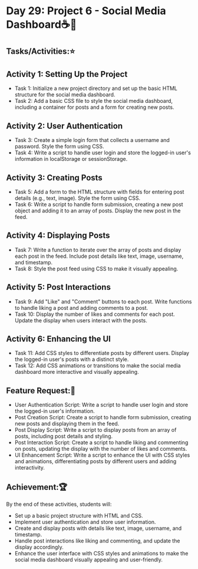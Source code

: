 # Day 29: Project 6 - Social Media Dashboard☕🚀
## Tasks/Activities:⭐
## Activity 1: Setting Up the Project

- Task 1: Initialize a new project directory and set up the basic HTML structure for the social media dashboard.
- Task 2: Add a basic CSS file to style the social media dashboard, including a container for posts and a form for creating new posts.
## Activity 2: User Authentication

- Task 3: Create a simple login form that collects a username and password. Style the form using CSS.
- Task 4: Write a script to handle user login and store the logged-in user's information in localStorage or sessionStorage.
## Activity 3: Creating Posts

- Task 5: Add a form to the HTML structure with fields for entering post details (e.g., text, image). Style the form using CSS.
- Task 6: Write a script to handle form submission, creating a new post object and adding it to an array of posts. Display the new post in the feed.
## Activity 4: Displaying Posts

- Task 7: Write a function to iterate over the array of posts and display each post in the feed. Include post details like text, image, username, and timestamp.
- Task 8: Style the post feed using CSS to make it visually appealing.
## Activity 5: Post Interactions

- Task 9: Add "Like" and "Comment" buttons to each post. Write functions to handle liking a post and adding comments to a post.
- Task 10: Display the number of likes and comments for each post. Update the display when users interact with the posts.
## Activity 6: Enhancing the UI

- Task 11: Add CSS styles to differentiate posts by different users. Display the logged-in user's posts with a distinct style.
- Task 12: Add CSS animations or transitions to make the social media dashboard more interactive and visually appealing.
## Feature Request:📲
- User Authentication Script: Write a script to handle user login and store the logged-in user's information.
- Post Creation Script: Create a script to handle form submission, creating new posts and displaying them in the feed.
- Post Display Script: Write a script to display posts from an array of posts, including post details and styling.
- Post Interaction Script: Create a script to handle liking and commenting on posts, updating the display with the number of likes and comments.
- UI Enhancement Script: Write a script to enhance the UI with CSS styles and animations, differentiating posts by different users and adding interactivity.
## Achievement:🏆
By the end of these activities, students will:

- Set up a basic project structure with HTML and CSS.
- Implement user authentication and store user information.
- Create and display posts with details like text, image, username, and timestamp.
- Handle post interactions like liking and commenting, and update the display accordingly.
- Enhance the user interface with CSS styles and animations to make the social media dashboard visually appealing and user-friendly.

